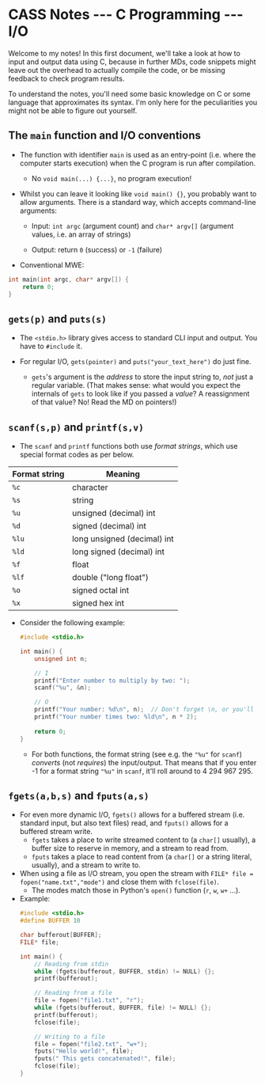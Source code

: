 # CASS Notes --- C Programming --- I/O

Welcome to my notes! In this first document, we'll take a look at how to input and output data using C, because in further MDs, code snippets might leave out the overhead to actually compile the code, or be missing feedback to check program results.

To understand the notes, you'll need some basic knowledge on C or some language that approximates its syntax. I'm only here for the peculiarities you might not be able to figure out yourself.

## The `main` function and I/O conventions
- The function with identifier `main` is used as an entry-point (i.e. where the computer starts execution) when the C program is run after compilation.
    - No `void main(...) {...}`, no program execution!

- Whilst you can leave it looking like `void main() {}`, you probably want to allow arguments. There is a standard way, which accepts command-line arguments:

    - Input: `int argc` (argument count) and `char* argv[]` (argument values, i.e. an array of strings)

    - Output: return `0` (success) or `-1` (failure)

- Conventional MWE:
```c
int main(int argc, char* argv[]) {
    return 0;
}
```

## `gets(p)` and `puts(s)`
- The `<stdio.h>` library gives access to standard CLI input and output. You have to `#include` it.

- For regular I/O, `gets(pointer)` and `puts("your_text_here")` do just fine.
    - `gets`'s argument is the *address* to store the input string to, *not* just a regular variable. (That makes sense: what would you expect the internals of `gets` to look like if you passed a *value*? A reassignment of that value? No! Read the MD on pointers!)

## `scanf(s,p)` and `printf(s,v)`

- The `scanf` and `printf` functions both use *format strings*, which use special format codes as per below.

| Format string | Meaning |
| --- | --- |
| `%c` | character |
| `%s` | string |
| `%u` | unsigned (decimal) int | 
| `%d` | signed (decimal) int |
| `%lu` | long unsigned (decimal) int |
| `%ld` | long signed (decimal) int |
| `%f` | float |
| `%lf` | double ("long float") |
| `%o` | signed octal int |
| `%x` | signed hex int |

- Consider the following example:
    ```c
    #include <stdio.h>

    int main() {
        unsigned int n;

        // I
        printf("Enter number to multiply by two: ");
        scanf("%u", &n);

        // O
        printf("Your number: %d\n", n);  // Don't forget \n, or you'll have a bad time with printouts sticking together.
        printf("Your number times two: %ld\n", n * 2);
        
        return 0;
    }
    ```
    - For both functions, the format string (see e.g. the `"%u"` for `scanf`) *converts* (not *requires*) the input/output. That means that if you enter -1 for a format string `"%u"` in `scanf`, it'll roll around to 4 294 967 295.


## `fgets(a,b,s)` and `fputs(a,s)`
- For even more dynamic I/O, `fgets()` allows for a buffered stream (i.e. standard input, but also text files) read, and `fputs()` allows for a buffered stream write.
    - `fgets` takes a place to write streamed content to (a `char[]` usually), a buffer size to reserve in memory, and a stream to read from.
    - `fputs` takes a place to read content from (a `char[]` or a string literal, usually), and a stream to write to. 
- When using a file as I/O stream, you open the stream with `FILE* file = fopen("name.txt","mode")` and close them with `fclose(file)`.
    - The modes match those in Python's `open()` function (`r`, `w`, `w+` ...).
- Example:
    ```c
    #include <stdio.h>
    #define BUFFER 10 
    
    char bufferout[BUFFER];
    FILE* file;
    
    int main() {
        // Reading from stdin
        while (fgets(bufferout, BUFFER, stdin) != NULL) {};
        printf(bufferout);

        // Reading from a file
        file = fopen("file1.txt", "r");
        while (fgets(bufferout, BUFFER, file) != NULL) {};
        printf(bufferout);
        fclose(file);

        // Writing to a file
        file = fopen("file2.txt", "w+");
        fputs("Hello world!", file);
        fputs(" This gets concatenated!", file);
        fclose(file);
    }
    ```
